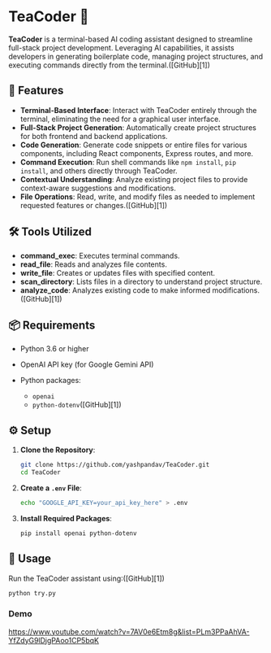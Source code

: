 # TeaCoder 🧠

**TeaCoder** is a terminal-based AI coding assistant designed to streamline full-stack project development. Leveraging AI capabilities, it assists developers in generating boilerplate code, managing project structures, and executing commands directly from the terminal.([GitHub][1])

## 🚀 Features

* **Terminal-Based Interface**: Interact with TeaCoder entirely through the terminal, eliminating the need for a graphical user interface.
* **Full-Stack Project Generation**: Automatically create project structures for both frontend and backend applications.
* **Code Generation**: Generate code snippets or entire files for various components, including React components, Express routes, and more.
* **Command Execution**: Run shell commands like `npm install`, `pip install`, and others directly through TeaCoder.
* **Contextual Understanding**: Analyze existing project files to provide context-aware suggestions and modifications.
* **File Operations**: Read, write, and modify files as needed to implement requested features or changes.([GitHub][1])

## 🛠️ Tools Utilized

* **command\_exec**: Executes terminal commands.
* **read\_file**: Reads and analyzes file contents.
* **write\_file**: Creates or updates files with specified content.
* **scan\_directory**: Lists files in a directory to understand project structure.
* **analyze\_code**: Analyzes existing code to make informed modifications.([GitHub][1])

## 📦 Requirements

* Python 3.6 or higher
* OpenAI API key (for Google Gemini API)
* Python packages:

  * `openai`
  * `python-dotenv`([GitHub][1])

## ⚙️ Setup

1. **Clone the Repository**:

   ```bash
   git clone https://github.com/yashpandav/TeaCoder.git
   cd TeaCoder
   ```



2. **Create a `.env` File**:

   ```bash
   echo "GOOGLE_API_KEY=your_api_key_here" > .env
   ```



3. **Install Required Packages**:

   ```bash
   pip install openai python-dotenv
   ```



## 🧪 Usage

Run the TeaCoder assistant using:([GitHub][1])

```bash
python try.py
```

### Demo
https://www.youtube.com/watch?v=7AV0e6Etm8g&list=PLm3PPaAhVA-YfZdyG9lDjgPAoo1CP5bqK



